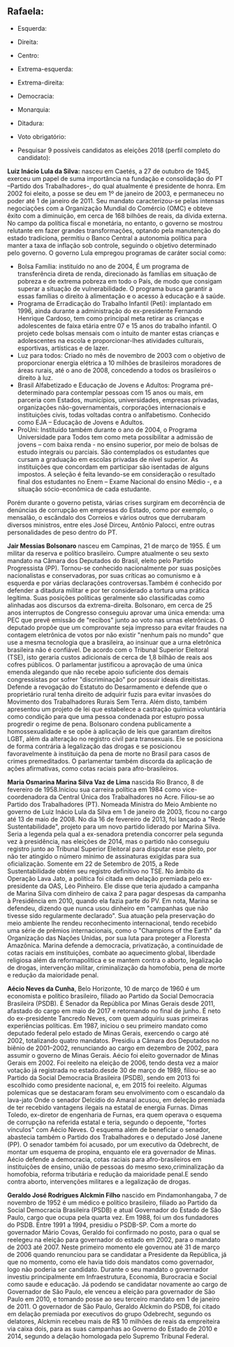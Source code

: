 ﻿## **Rafaela**:

* Esquerda: 

* Direita: 

* Centro:

* Extrema-esquerda:

* Extrema-direita:

* Democracia:

* Monarquia:

* Ditadura:

* Voto obrigatório:

* Pesquisar 9 possíveis candidatos as eleições 2018 (perfil completo do candidato):

**Luiz Inácio Lula da Silva:** nasceu em Caetés, a 27 de outubro de 1945, exerceu um papel de suma importância na fundação e consolidação do PT –Partido dos Trabalhadores-, do qual atualmente é presidente de honra. Em 2002 foi eleito, a posse se deu em 1º de janeiro de 2003, e permaneceu no poder até 1 de janeiro de 2011. Seu mandato caracterizou-se pelas intensas negociações com a Organização Mundial do Comércio (OMC) e obteve êxito com a diminuição, em cerca de 168 bilhões de reais, da dívida externa.
No campo da política fiscal e monetária, no entanto, o governo se mostrou relutante em fazer grandes transformações, optando pela manutenção do estado tradiciona, permitiu o Banco Central a autonomia política para manter a taxa de inflação sob controle, seguindo o objetivo determinado pelo governo.
O governo Lula empregou programas de caráter social como:

- Bolsa Família: instituído no ano de 2004, É um programa de transferência direta de renda, direcionado às famílias em situação de pobreza e de extrema pobreza em todo o País, de modo que consigam superar a situação de vulnerabilidade. O programa busca garantir a essas famílias o direito à alimentação e o acesso à educação e à saúde. 
- Programa de Erradicação do Trabalho Infantil (Peti): implantado em 1996, ainda durante a administração do ex-presidente Fernando Henrique Cardoso, tem como principal meta retirar as crianças e adolescentes de faixa etária entre 07 e 15 anos do trabalho infantil. O projeto cede bolsas mensais com o intuito de manter estas crianças e adolescentes na escola e proporcionar-lhes atividades culturais, esportivas, artísticas e de lazer.
- Luz para todos: Criado no mês de novembro de 2003 com o objetivo de proporcionar energia elétrica a 10 milhões de brasileiros moradores de áreas rurais, até o ano de 2008, concedendo a todos os brasileiros o direito à luz.
- Brasil Alfabetizado e Educação de Jovens e Adultos: Programa pré-determinado para contemplar pessoas com 15 anos ou mais, em parceria com Estados, municípios, universidades, empresas privadas, organizações não-governamentais, corporações internacionais e instituições civis, todas voltadas contra o anlfabetismo. Conhecido como EJA – Educação de Jovens e Adultos.
- ProUni: Instituído também durante o ano de 2004, o Programa Universidade para Todos tem como meta possibilitar a admissão de jovens – com baixa renda - no ensino superior, por meio de bolsas de estudo integrais ou parciais. São contemplados os estudantes que cursam a graduação em escolas privadas de nível superior. As instituições que concordam em participar são isentadas de alguns impostos. A seleção é feita levando-se em consideração o resultado final dos estudantes no Enem – Exame Nacional do ensino Médio -, e a situação sócio-econômica de cada estudante.

Porém durante o governo petista, várias crises surgiram em decorrência de denúncias de corrupção em empresas do Estado, como por exemplo, o mensalão, o escândalo dos Correios e vários outros que derrubaram diversos ministros, entre eles José Dirceu, Antônio Palocci, entre outras personalidades de peso dentro do PT.


**Jair Messias Bolsonaro** nasceu em Campinas, 21 de março de 1955. É um militar da reserva e político brasileiro. Cumpre atualmente o seu sexto mandato na Câmara dos Deputados do Brasil, eleito pelo Partido Progressista (PP). Tornou-se conhecido nacionalmente por suas posições nacionalistas e conservadoras, por suas críticas ao comunismo e à esquerda e por várias declarações controversas.Também é conhecido por defender a ditadura militar e por ter considerado a tortura uma prática legítima. Suas posições políticas geralmente são classificadas como alinhadas aos discursos da extrema-direita.
Bolsonaro, em cerca de 25 anos interruptos de Congresso conseguiu aprovar uma única emenda: uma PEC que prevê emissão de "recibos" junto ao voto nas urnas eletrônicas. O deputado propõe que um comprovante seja impresso para evitar fraudes na contagem eletrônica de votos por não existir "nenhum país no mundo" que use a mesma tecnologia que a brasileira, ao insinuar que a urna eletrônica brasileira não é confiável. De acordo com o Tribunal Superior Eleitoral (TSE), isto geraria custos adicionais de cerca de 1,8 bilhão de reais aos cofres públicos.
O parlamentar justificou a aprovação de uma única emenda alegando que não recebe apoio suficiente dos demais congressistas por sofrer "discriminação" por possuir ideais direitistas.
Defende a revogação do Estatuto do Desarmamento e defende que o proprietário rural tenha direito de adquirir fuzis para evitar invasões do Movimento dos Trabalhadores Rurais Sem Terra. Além disto, também apresentou um projeto de lei que estabelece a castração química voluntária como condição para que uma pessoa condenada por estupro possa progredir o regime de pena.
Bolsonaro condena publicamente a homossexualidade e se opõe à aplicação de leis que garantam direitos LGBT, além da alteração no registro civil para transexuais.
Ele se posiciona de forma contrária à legalização das drogas e se posicionou favoravelmente à instituição da pena de morte no Brasil para casos de crimes premeditados.
O parlamentar também discorda da aplicação de ações afirmativas, como cotas raciais para afro-brasileiros. 


**Maria Osmarina Marina Silva Vaz de Lima** nascida Rio Branco, 8 de fevereiro de 1958.Iniciou sua carreira política em 1984 como vice-coordenadora da Central Única dos Trabalhadores no Acre. Filiou-se ao Partido dos Trabalhadores (PT). Nomeada Ministra do Meio Ambiente no governo de Luiz Inácio Lula da Silva em 1 de janeiro de 2003, ficou no cargo até 13 de maio de 2008.
No dia 16 de fevereiro de 2013, foi lançado a "Rede Sustentabilidade", projeto para um novo partido liderado por Marina Silva. Seria a legenda pela qual a ex-senadora pretendia concorrer pela segunda vez à presidência, nas eleições de 2014, mas o partido não conseguiu registro junto ao Tribunal Superior Eleitoral para disputar esse pleito, por não ter atingido o número mínimo de assinaturas exigidas para sua oficialização.
Somente em 22 de Setembro de 2015, a Rede Sustentabilidade obtém seu registro definitivo no TSE.
No âmbito da Operação Lava Jato, a política foi citada em delação premiada pelo ex-presidente da OAS, Léo Pinheiro. Ele disse que teria ajudado a campanha de Marina Silva com dinheiro de caixa 2 para pagar despesas da campanha à Presidência em 2010, quando ela fazia parte do PV. Em nota, Marina se defendeu, dizendo que nunca usou dinheiro em "campanhas que não tivesse sido regularmente declarado".
Sua atuação pela preservação do meio ambiente lhe rendeu reconhecimento internacional, tendo recebido uma série de prêmios internacionais, como o "Champions of the Earth" da Organização das Nações Unidas, por sua luta para proteger a Floresta Amazônica.
Marina defende a democracia, privatização, a continuidade de cotas raciais em instituições, combate ao aquecimento global, liberdade religiosa além da reformapolitica e se mantem contra o aborto, legalização de drogas, intervenção militar, criminalização da homofobia, pena de morte e redução da maioridade penal. 

**Aécio Neves da Cunha**, Belo Horizonte, 10 de março de 1960 é um economista e político brasileiro, filiado ao Partido da Social Democracia Brasileira (PSDB). É Senador da República por Minas Gerais desde 2011, afastado do cargo em maio de 2017 e retornando no final de junho.
É neto do ex-presidente Tancredo Neves, com quem adquiriu suas primeiras experiências políticas. Em 1987, iniciou o seu primeiro mandato como deputado federal pelo estado de Minas Gerais, exercendo o cargo até 2002, totalizando quatro mandatos. Presidiu a Câmara dos Deputados no biênio de 2001–2002, renunciando ao cargo em dezembro de 2002, para assumir o governo de Minas Gerais.
Aécio foi eleito governador de Minas Gerais em 2002. Foi reeleito na eleição de 2006, tendo desta vez a maior votação já registrada no estado.desde 30 de março de 1989, filiou-se ao Partido da Social Democracia Brasileira (PSDB), sendo em 2013 foi escolhido como presidente nacional, e, em 2015 foi reeleito.
Algumas polemicas que se destacaram foram seu envolvimento com o escandalo da lava-jato Onde o  senador Delcídio do Amaral acusou, em deleção premiada de ter recebido vantagens ilegais na estatal de energia Furnas. Dimas Toledo, ex-diretor de engenharia de Furnas, era quem operava o esquema de corrupção na referida estatal e teria, segundo o depoente, "fortes vínculos" com Aécio Neves. O esquema além de beneficiar o senador, abastecia também o Partido dos Trabalhadores e o deputado José Janene (PP). O senador também foi acusado, por um executivo da Odebrecht, de montar um esquema de propina, enquanto ele era governador de Minas.
Aécio defende a democracia, cotas raciais para afro-brasileiros em instituições de ensino, união de pessoas do mesmo sexo,criminalização da homofobia, reforma tributária e redução da maioridade penal.E sendo contra aborto, intervenções militares e a legalização de drogas.

**Geraldo José Rodrigues Alckmin Filho** nascido em Pindamonhangaba, 7 de novembro de 1952 é um médico e político brasileiro, filiado ao Partido da Social Democracia Brasileira (PSDB) e atual Governador do Estado de São Paulo, cargo que ocupa pela quarta vez.
Em 1988, foi um dos fundadores do PSDB. Entre 1991 a 1994, presidiu o PSDB-SP.
Com a morte do governador Mário Covas, Geraldo foi confirmado no posto, para o qual se reelegeu na eleição para governador do estado em 2002, para o mandato de 2003 até 2007. Neste primeiro momento ele governou até 31 de março de 2006 quando renunciou para se candidatar a Presidente da República, já que no momento, como ele havia tido dois mandatos como governador, logo não poderia ser candidato. Durante o seu mandato o governador investiu principalmente em Infraestrutura, Economia, Burocracia e Social como saude e educação.
Já podendo se candidatar novamente ao cargo de Governador de São Paulo, ele venceu a eleição para governador de São Paulo em 2010, e tomando posse ao seu terceiro mandato em 1 de janeiro de 2011. 
O governador de São Paulo, Geraldo Alckmin do PSDB, foi citado em delação premiada por executivos do grupo Odebrecht, segundo os delatores, Alckmin recebeu mais de R$ 10 milhões de reais da empreiteira via caixa dois, para as suas campanhas ao Governo do Estado de 2010 e 2014, segundo a delação homologada pelo Supremo Tribunal Federal.